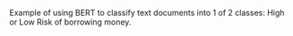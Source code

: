 Example of using BERT to classify text documents into 1 of 2 classes: High or Low Risk of borrowing money.
